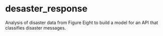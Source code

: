 # desaster_response
Analysis of disaster data from Figure Eight to build a model for an API that classifies disaster messages.
